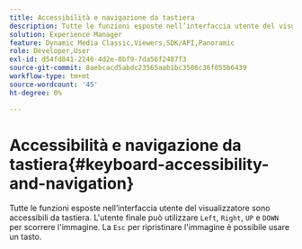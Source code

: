 ```yaml
---
title: Accessibilità e navigazione da tastiera
description: Tutte le funzioni esposte nell’interfaccia utente del visualizzatore sono accessibili da tastiera.
solution: Experience Manager
feature: Dynamic Media Classic,Viewers,SDK/API,Panoramic
role: Developer,User
exl-id: d54fd841-2246-4d2e-8bf9-7da56f2487f3
source-git-commit: 8aebcacd5abdc23565aab1bc3506c36f055b6439
workflow-type: tm+mt
source-wordcount: '45'
ht-degree: 0%

---
```


# Accessibilità e navigazione da tastiera{#keyboard-accessibility-and-navigation}

Tutte le funzioni esposte nell’interfaccia utente del visualizzatore sono accessibili da tastiera.
L&#39;utente finale può utilizzare `Left`, `Right`, `UP` e `DOWN` per scorrere l&#39;immagine.
La `Esc` per ripristinare l&#39;immagine è possibile usare un tasto.

